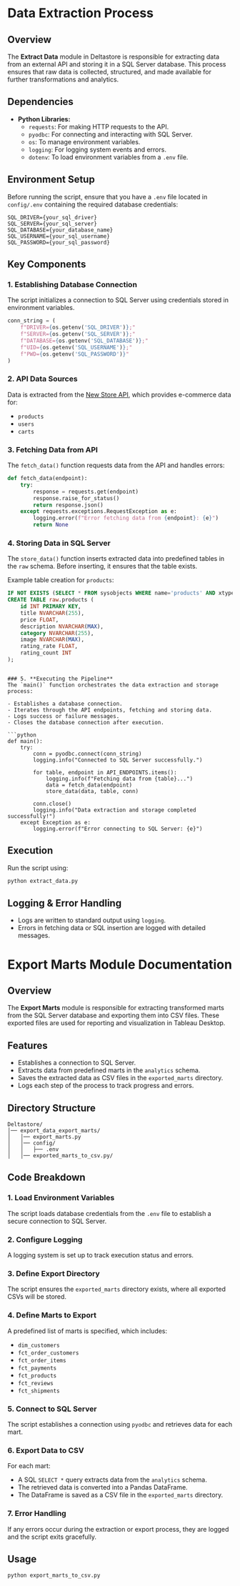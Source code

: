 # Data Extraction Process

## Overview
The **Extract Data** module in Deltastore is responsible for extracting data from an external API and storing it in a SQL Server database. This process ensures that raw data is collected, structured, and made available for further transformations and analytics.

## Dependencies
- **Python Libraries:**
  - `requests`: For making HTTP requests to the API.
  - `pyodbc`: For connecting and interacting with SQL Server.
  - `os`: To manage environment variables.
  - `logging`: For logging system events and errors.
  - `dotenv`: To load environment variables from a `.env` file.

## Environment Setup
Before running the script, ensure that you have a `.env` file located in `config/.env` containing the required database credentials:

```
SQL_DRIVER={your_sql_driver}
SQL_SERVER={your_sql_server}
SQL_DATABASE={your_database_name}
SQL_USERNAME={your_sql_username}
SQL_PASSWORD={your_sql_password}
```

## Key Components

### 1. **Establishing Database Connection**
The script initializes a connection to SQL Server using credentials stored in environment variables.

```python
conn_string = (
    f"DRIVER={os.getenv('SQL_DRIVER')};"
    f"SERVER={os.getenv('SQL_SERVER')};"
    f"DATABASE={os.getenv('SQL_DATABASE')};"
    f"UID={os.getenv('SQL_USERNAME')};"
    f"PWD={os.getenv('SQL_PASSWORD')}"
)
```

### 2. **API Data Sources**
Data is extracted from the [New Store API](https://fakestoreapi.com), which provides e-commerce data for:
- `products`
- `users`
- `carts`

### 3. **Fetching Data from API**
The `fetch_data()` function requests data from the API and handles errors:

```python
def fetch_data(endpoint):
    try:
        response = requests.get(endpoint)
        response.raise_for_status()
        return response.json()
    except requests.exceptions.RequestException as e:
        logging.error(f"Error fetching data from {endpoint}: {e}")
        return None
```

### 4. **Storing Data in SQL Server**
The `store_data()` function inserts extracted data into predefined tables in the `raw` schema. Before inserting, it ensures that the table exists.

Example table creation for `products`:

```sql
IF NOT EXISTS (SELECT * FROM sysobjects WHERE name='products' AND xtype='U')
CREATE TABLE raw.products (
    id INT PRIMARY KEY,
    title NVARCHAR(255),
    price FLOAT,
    description NVARCHAR(MAX),
    category NVARCHAR(255),
    image NVARCHAR(MAX),
    rating_rate FLOAT,
    rating_count INT
);
```
```

### 5. **Executing the Pipeline**
The `main()` function orchestrates the data extraction and storage process:

- Establishes a database connection.
- Iterates through the API endpoints, fetching and storing data.
- Logs success or failure messages.
- Closes the database connection after execution.

```python
def main():
    try:
        conn = pyodbc.connect(conn_string)
        logging.info("Connected to SQL Server successfully.")

        for table, endpoint in API_ENDPOINTS.items():
            logging.info(f"Fetching data from {table}...")
            data = fetch_data(endpoint)
            store_data(data, table, conn)

        conn.close()
        logging.info("Data extraction and storage completed successfully!")
    except Exception as e:
        logging.error(f"Error connecting to SQL Server: {e}")
```

## Execution
Run the script using:
```bash
python extract_data.py
```

## Logging & Error Handling
- Logs are written to standard output using `logging`.
- Errors in fetching data or SQL insertion are logged with detailed messages.


# Export Marts Module Documentation

## Overview
The **Export Marts** module is responsible for extracting transformed marts from the SQL Server database and exporting them into CSV files. These exported files are used for reporting and visualization in Tableau Desktop.

## Features
- Establishes a connection to SQL Server.
- Extracts data from predefined marts in the `analytics` schema.
- Saves the extracted data as CSV files in the `exported_marts` directory.
- Logs each step of the process to track progress and errors.


## Directory Structure
```
Deltastore/
│── export_data_export_marts/
│   │── export_marts.py
│   │── config/
│   │   ├── .env
│   │── exported_marts_to_csv.py/
```

## Code Breakdown

### 1. Load Environment Variables
The script loads database credentials from the `.env` file to establish a secure connection to SQL Server.

### 2. Configure Logging
A logging system is set up to track execution status and errors.

### 3. Define Export Directory
The script ensures the `exported_marts` directory exists, where all exported CSVs will be stored.

### 4. Define Marts to Export
A predefined list of marts is specified, which includes:
- `dim_customers`
- `fct_order_customers`
- `fct_order_items`
- `fct_payments`
- `fct_products`
- `fct_reviews`
- `fct_shipments`

### 5. Connect to SQL Server
The script establishes a connection using `pyodbc` and retrieves data for each mart.

### 6. Export Data to CSV
For each mart:
- A SQL `SELECT *` query extracts data from the `analytics` schema.
- The retrieved data is converted into a Pandas DataFrame.
- The DataFrame is saved as a CSV file in the `exported_marts` directory.

### 7. Error Handling
If any errors occur during the extraction or export process, they are logged and the script exits gracefully.

## Usage
```sh
python export_marts_to_csv.py
```
